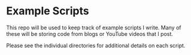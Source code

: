 # Example Scripts

This repo will be used to keep track of example scripts I write. Many of these will be storing code from blogs or YouTube videos that I post. 

Please see the individual directories for additional details on each script.
